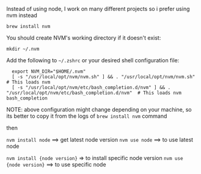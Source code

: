 Instead of using node, I work on many different projects so i prefer using nvm instead

`brew install nvm`


You should create NVM's working directory if it doesn't exist:

  `mkdir ~/.nvm`

Add the following to `~/.zshrc` or your desired shell
configuration file:

```
  export NVM_DIR="$HOME/.nvm"
  [ -s "/usr/local/opt/nvm/nvm.sh" ] && . "/usr/local/opt/nvm/nvm.sh"  # This loads nvm
  [ -s "/usr/local/opt/nvm/etc/bash_completion.d/nvm" ] && . "/usr/local/opt/nvm/etc/bash_completion.d/nvm"  # This loads nvm bash_completion
```

NOTE: above configuration might change depending on your machine, so its better to copy it from the logs of `brew install nvm` command

then

`nvm install node` ==> get latest node version
`nvm use node` ==> to use latest node

`nvm install {node version}` => to install specific node version
`nvm use {node version}` ==> to use specific node
